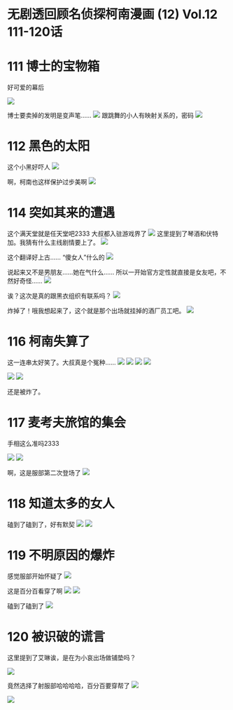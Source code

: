 # 无剧透回顾名侦探柯南漫画 (12) Vol.12 111-120话

# **111 博士的宝物箱**
好可爱的幕后

![](99%20Blogs/LynnBlog/docs/Readings/Manga/%E5%90%8D%E4%BE%A6%E6%8E%A2%E6%9F%AF%E5%8D%97/24238bf03b0d2d16679edc97a3b1340e_MD5.png)

博士要卖掉的发明是变声笔……
![](99%20Blogs/LynnBlog/docs/Readings/Manga/%E5%90%8D%E4%BE%A6%E6%8E%A2%E6%9F%AF%E5%8D%97/4e451879eedac90a61533e26573b11cf_MD5.png)
跟跳舞的小人有映射关系的，密码
![](99%20Blogs/LynnBlog/docs/Readings/Manga/%E5%90%8D%E4%BE%A6%E6%8E%A2%E6%9F%AF%E5%8D%97/cf940a1699d67ade16cb1da1581d858a_MD5.png)

# **112 黑色的太阳**
这个小黑好吓人
![](99%20Blogs/LynnBlog/docs/Readings/Manga/%E5%90%8D%E4%BE%A6%E6%8E%A2%E6%9F%AF%E5%8D%97/ad341de72b9cd2d50f4fa82ca35bca3f_MD5.png)

啊，柯南也这样保护过步美啊
![](99%20Blogs/LynnBlog/docs/Readings/Manga/%E5%90%8D%E4%BE%A6%E6%8E%A2%E6%9F%AF%E5%8D%97/f9ab5769c287e6b8592b010f2d363eba_MD5.png)

# **114 突如其来的遭遇**
这个满天堂就是任天堂吧2333 大叔都入驻游戏界了
![](99%20Blogs/LynnBlog/docs/Readings/Manga/%E5%90%8D%E4%BE%A6%E6%8E%A2%E6%9F%AF%E5%8D%97/a944a6a664618066cca100d8df779b1e_MD5.png)
这里提到了琴酒和伏特加。我猜有什么主线剧情要上了。
![](99%20Blogs/LynnBlog/docs/Readings/Manga/%E5%90%8D%E4%BE%A6%E6%8E%A2%E6%9F%AF%E5%8D%97/6f94408829741cf5d08ceeb8fe96f99e_MD5.png)

这个翻译好上古…… “傻女人”什么的
![](99%20Blogs/LynnBlog/docs/Readings/Manga/%E5%90%8D%E4%BE%A6%E6%8E%A2%E6%9F%AF%E5%8D%97/ad5bf9a8b7088997d506479b26a1cd68_MD5.png)

说起来又不是男朋友……她在气什么…… 所以一开始官方定性就直接是女友吧，不然好奇怪……
![](99%20Blogs/LynnBlog/docs/Readings/Manga/%E5%90%8D%E4%BE%A6%E6%8E%A2%E6%9F%AF%E5%8D%97/5681eaa9d834bf621208916dbda5094f_MD5.png)

诶？这次是真的跟黑衣组织有联系吗？
![](99%20Blogs/LynnBlog/docs/Readings/Manga/%E5%90%8D%E4%BE%A6%E6%8E%A2%E6%9F%AF%E5%8D%97/1808b437d42c0c680f8f7d1bc7e7426b_MD5.png)

炸掉了！哦我想起来了，这个就是那个出场就挂掉的酒厂员工吧。
![](99%20Blogs/LynnBlog/docs/Readings/Manga/%E5%90%8D%E4%BE%A6%E6%8E%A2%E6%9F%AF%E5%8D%97/282695804a574ac9dea4bfffa417fffb_MD5.png)

# **116 柯南失算了**

这一连串太好笑了。大叔真是个冤种……
![](99%20Blogs/LynnBlog/docs/Readings/Manga/%E5%90%8D%E4%BE%A6%E6%8E%A2%E6%9F%AF%E5%8D%97/cd4049ad4f1a1bf683f7c9527f86528c_MD5.png)
![](99%20Blogs/LynnBlog/docs/Readings/Manga/%E5%90%8D%E4%BE%A6%E6%8E%A2%E6%9F%AF%E5%8D%97/7bfb678ad2d4c69985639eb53de53adc_MD5.png)
![](99%20Blogs/LynnBlog/docs/Readings/Manga/%E5%90%8D%E4%BE%A6%E6%8E%A2%E6%9F%AF%E5%8D%97/5765ce91248b1dffbe8f816cbf60d8ec_MD5.png)
![](99%20Blogs/LynnBlog/docs/Readings/Manga/%E5%90%8D%E4%BE%A6%E6%8E%A2%E6%9F%AF%E5%8D%97/1ac05f0f196e0a1f727ac9749c50b96c_MD5.png)

![](99%20Blogs/LynnBlog/docs/Readings/Manga/%E5%90%8D%E4%BE%A6%E6%8E%A2%E6%9F%AF%E5%8D%97/2f1bceddbd19c8c7fd88b6805d4d0bde_MD5.png)
![](99%20Blogs/LynnBlog/docs/Readings/Manga/%E5%90%8D%E4%BE%A6%E6%8E%A2%E6%9F%AF%E5%8D%97/8dfccc2800fe4bb38d61439acc0e5c69_MD5.png)

还是被炸了。
# **117 麦考夫旅馆的集会**

手相这么准吗2333

![](99%20Blogs/LynnBlog/docs/Readings/Manga/%E5%90%8D%E4%BE%A6%E6%8E%A2%E6%9F%AF%E5%8D%97/4e53ea057fa8bcf57e135b87237c50f8_MD5.png)
![](99%20Blogs/LynnBlog/docs/Readings/Manga/%E5%90%8D%E4%BE%A6%E6%8E%A2%E6%9F%AF%E5%8D%97/3c2b782334eefa5f1e79b103d2469517_MD5.png)

啊，这是服部第二次登场了
![](99%20Blogs/LynnBlog/docs/Readings/Manga/%E5%90%8D%E4%BE%A6%E6%8E%A2%E6%9F%AF%E5%8D%97/d3b6c2e12a39c6a1973000d30de8007b_MD5.png)

# **118 知道太多的女人**

磕到了磕到了，好有默契
![](99%20Blogs/LynnBlog/docs/Readings/Manga/%E5%90%8D%E4%BE%A6%E6%8E%A2%E6%9F%AF%E5%8D%97/7534610f7d2e0b8f95b06576b822f153_MD5.png)
![](99%20Blogs/LynnBlog/docs/Readings/Manga/%E5%90%8D%E4%BE%A6%E6%8E%A2%E6%9F%AF%E5%8D%97/438d30a91175618fc4e36f9b3833d93a_MD5.png)

# **119 不明原因的爆炸**
感觉服部开始怀疑了
![](99%20Blogs/LynnBlog/docs/Readings/Manga/%E5%90%8D%E4%BE%A6%E6%8E%A2%E6%9F%AF%E5%8D%97/04b62f7e59b20b413d5c3ff23e9d048a_MD5.png)

这是百分百看穿了啊
![](99%20Blogs/LynnBlog/docs/Readings/Manga/%E5%90%8D%E4%BE%A6%E6%8E%A2%E6%9F%AF%E5%8D%97/960e1a154827a6a42fe07e5866e18ba4_MD5.png)
![](99%20Blogs/LynnBlog/docs/Readings/Manga/%E5%90%8D%E4%BE%A6%E6%8E%A2%E6%9F%AF%E5%8D%97/d83ef37cba1074e14ee4f1af975d423c_MD5.png)

磕到了磕到了
![](99%20Blogs/LynnBlog/docs/Readings/Manga/%E5%90%8D%E4%BE%A6%E6%8E%A2%E6%9F%AF%E5%8D%97/458247d531c17dd11a9b687c67407ae5_MD5.png)
# **120 被识破的谎言**
这里提到了艾琳诶，是在为小哀出场做铺垫吗？

![](99%20Blogs/LynnBlog/docs/Readings/Manga/%E5%90%8D%E4%BE%A6%E6%8E%A2%E6%9F%AF%E5%8D%97/32cf27e8bbd0c077bc642494fba19b9b_MD5.png)

竟然选择了射服部哈哈哈哈，百分百要穿帮了
![](99%20Blogs/LynnBlog/docs/Readings/Manga/%E5%90%8D%E4%BE%A6%E6%8E%A2%E6%9F%AF%E5%8D%97/692f6c3363662f52bebed248c43aeac3_MD5.png)

![](99%20Blogs/LynnBlog/docs/Readings/Manga/%E5%90%8D%E4%BE%A6%E6%8E%A2%E6%9F%AF%E5%8D%97/1e3c30574d2081278c42a8530e5602d8_MD5.png)

